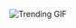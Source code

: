 ![Trending GIF](https://media2.giphy.com/media/v1.Y2lkPThiYjIxNzcydnh1dWxiMWsya3N0bm8wanU4bWM5Ymc2ZnlmZXQ1Z3NrZTVxb2VrOSZlcD12MV9naWZzX3NlYXJjaCZjdD1n/YQitE4YNQNahy/giphy.gif)
